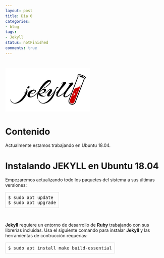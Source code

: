 ```yaml
---
layout: post
title: Día 0
categories:
- blog
tags:
- Jekyll
status: notFinished
comments: true
---
```



<!-- Estilo CSS del post-->
<style>
table {
    font-family: arial, sans-serif;
    border-collapse: collapse;
    width: 100%;
}

td {
  vertical-align: baseline;
    border: 1px solid #dddddd;
    text-align: left;
    padding: 8px;
}

th {
    text-align: center;
    width: 50%;
}
tr:nth-child(even) {
    background-color: rgba(238, 238, 238, 0.57);
}

td:first-child {
   font-family: 'Inconsolata', monospace;
}

table h1 {
  font-size: 2em;
  font-weight: normal;
  color: #000;
}

h2 {
  font-size: 1.5em;
  font-weight: normal;
}

h3 {
  font-size: 1.17em;
  font-weight: normal;
}

h4 {
  font-size: 1.00em;
  font-weight: normal;
}

h5 {
  font-size: 0.83em;
  font-weight: normal;
}

h6 {
  font-size: 0.67em;
  font-weight: normal;
}
</style>

<!-- Imagen Markdown -->
# <img src="./../static/jekyll.png" alt="Drawing" style="width: 270px;"/>

<!-- Contenido post -->
# Contenido

Actualmente estamos trabajando en Ubuntu 18.04. 


# Instalando JEKYLL en Ubuntu 18.04

Empezaremos actualizando todo los paquetes del sistema a sus últimas versiones:

<table>
  <tr>
    <td>
    $ sudo apt update <br>
    $ sudo apt upgrade
    </td>
  </tr>  
</table>
<br>

**Jekyll** requiere un entorno de desarrollo de **Ruby** trabajando con sus librerías incluidas. Usa el siguiente comando para instalar **Jekyll** y las herramientas de contrucción requerias:

<table>
  <tr>
    <td>
    $ sudo apt install make build-essential <br>
    </td>
  </tr>  
</table>
